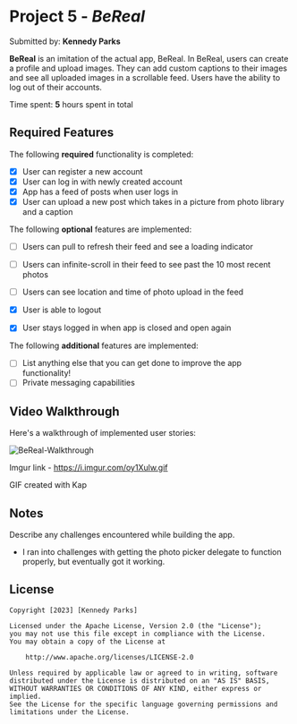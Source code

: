 # Project 5 - *BeReal*

Submitted by: **Kennedy Parks**

**BeReal** is an imitation of the actual app, BeReal. In BeReal, users can create a profile and upload images. They can add custom captions to their images and see all uploaded images in a scrollable feed. Users have the ability to log out of their accounts.

Time spent: **5** hours spent in total

## Required Features

The following **required** functionality is completed:

- [x] User can register a new account
- [x] User can log in with newly created account
- [x] App has a feed of posts when user logs in
- [x] User can upload a new post which takes in a picture from photo library and a caption	
 
The following **optional** features are implemented:

- [ ] Users can pull to refresh their feed and see a loading indicator
- [ ] Users can infinite-scroll in their feed to see past the 10 most recent photos
- [ ] Users can see location and time of photo upload in the feed	
- [x] User is able to logout
- [x] User stays logged in when app is closed and open again	


The following **additional** features are implemented:

- [ ] List anything else that you can get done to improve the app functionality!
- [ ] Private messaging capabilities

## Video Walkthrough

Here's a walkthrough of implemented user stories:

![BeReal-Walkthrough](https://user-images.githubusercontent.com/112662157/227814804-c32ce9c6-9f6d-4fe7-bffb-19a9382f5b76.gif)

Imgur link - https://i.imgur.com/oy1Xulw.gif

<!-- Replace this with whatever GIF tool you used! -->
GIF created with Kap  
<!-- Recommended tools:
[Kap](https://getkap.co/) for macOS
[ScreenToGif](https://www.screentogif.com/) for Windows
[peek](https://github.com/phw/peek) for Linux. -->

## Notes

Describe any challenges encountered while building the app.
- I ran into challenges with getting the photo picker delegate to function properly, but eventually got it working.

## License

    Copyright [2023] [Kennedy Parks]

    Licensed under the Apache License, Version 2.0 (the "License");
    you may not use this file except in compliance with the License.
    You may obtain a copy of the License at

        http://www.apache.org/licenses/LICENSE-2.0

    Unless required by applicable law or agreed to in writing, software
    distributed under the License is distributed on an "AS IS" BASIS,
    WITHOUT WARRANTIES OR CONDITIONS OF ANY KIND, either express or implied.
    See the License for the specific language governing permissions and
    limitations under the License.
